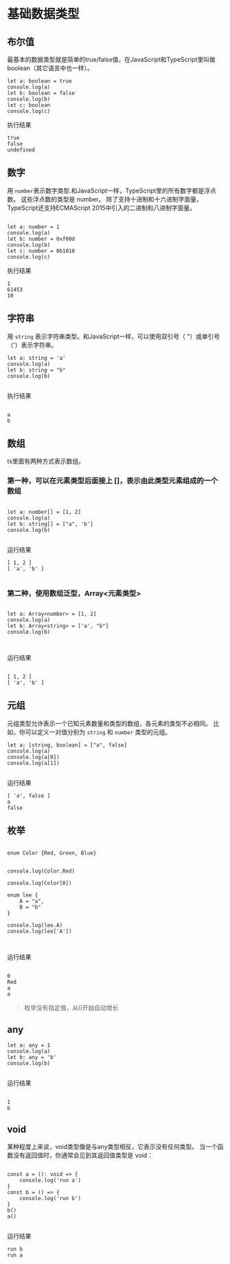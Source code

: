 # 基础数据类型

## 布尔值

最基本的数据类型就是简单的true/false值，在JavaScript和TypeScript里叫做boolean（其它语言中也一样）。

```
let a: boolean = true
console.log(a)
let b: boolean = false
console.log(b)
let c: boolean
console.log(c)

```
执行结果

```
true
false
undefined

```

## 数字 

用 `number`表示数字类型.和JavaScript一样，TypeScript里的所有数字都是浮点数。 这些浮点数的类型是 number。 除了支持十进制和十六进制字面量，TypeScript还支持ECMAScript 2015中引入的二进制和八进制字面量。

```

let a: number = 1
console.log(a)
let b: number = 0xf00d
console.log(b)
let c: number = 0b1010
console.log(c)

```
执行结果

```
1
61453
10

```

## 字符串

用 `string` 表示字符串类型。和JavaScript一样，可以使用双引号（ "）或单引号（'）表示字符串。

```
let a: string = 'a'
console.log(a)
let b: string = "b"
console.log(b)


```

执行结果

```

a
b

```

## 数组  

ts里面有两种方式表示数组。

###  第一种，可以在元素类型后面接上 []，表示由此类型元素组成的一个数组

```

let a: number[] = [1, 2]
console.log(a)
let b: string[] = ["a", 'b']
console.log(b)


```


运行结果

```
[ 1, 2 ]
[ 'a', 'b' ]


```

###  第二种，使用数组泛型，Array<元素类型>

```

let a: Array<number> = [1, 2]
console.log(a)
let b: Array<string> = ['a', "b"]
console.log(b)



```


运行结果

```

[ 1, 2 ]
[ 'a', 'b' ]

```

## 元组

元组类型允许表示一个已知元素数量和类型的数组，各元素的类型不必相同。 比如，你可以定义一对值分别为 `string` 和 `number` 类型的元组。

```
let a: [string, boolean] = ["a", false]
console.log(a)
console.log(a[0])
console.log(a[1])


```
运行结果

```
[ 'a', false ]
a
false

```

## 枚举

```

enum Color {Red, Green, Blue}


console.log(Color.Red)

console.log(Color[0])

enum lee {
    A = "a",
    B = "b"
}

console.log(lee.A)
console.log(lee['A'])



```

运行结果

```

0
Red
a
a

```

> 枚举没有指定值，从0开始自动增长

## any

```
let a: any = 1
console.log(a)
let b: any = 'b'
console.log(b)


```

运行结果

```

1
b

```

## void

某种程度上来说，void类型像是与any类型相反，它表示没有任何类型。 当一个函数没有返回值时，你通常会见到其返回值类型是 void：

```

const a = (): void => {
    console.log('run a')
}
const b = () => {
    console.log('run b')
}
b()
a()


```

运行结果

```
run b
run a


```